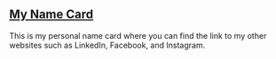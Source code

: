 ## [My Name Card](https://tejungchou.github.io/Namecard/)

This is my personal name card where you can find the link to my other websites such as LinkedIn, Facebook, and Instagram.
